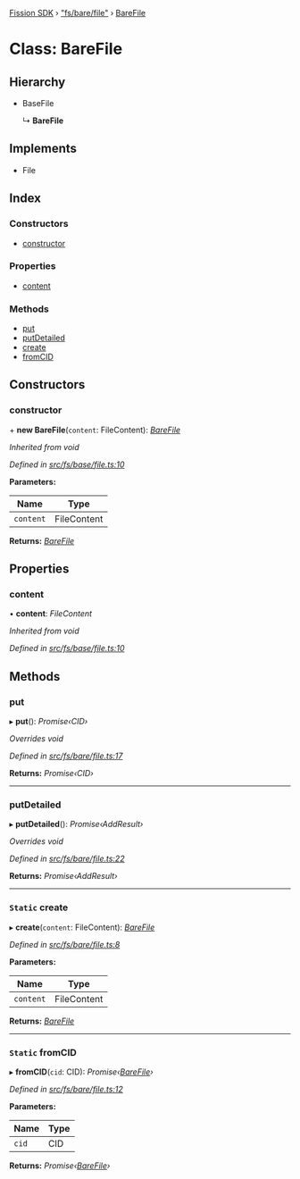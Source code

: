 [Fission SDK](../README.md) › ["fs/bare/file"](../modules/_fs_bare_file_.md) › [BareFile](_fs_bare_file_.barefile.md)

# Class: BareFile

## Hierarchy

* BaseFile

  ↳ **BareFile**

## Implements

* File

## Index

### Constructors

* [constructor](_fs_bare_file_.barefile.md#constructor)

### Properties

* [content](_fs_bare_file_.barefile.md#content)

### Methods

* [put](_fs_bare_file_.barefile.md#put)
* [putDetailed](_fs_bare_file_.barefile.md#putdetailed)
* [create](_fs_bare_file_.barefile.md#static-create)
* [fromCID](_fs_bare_file_.barefile.md#static-fromcid)

## Constructors

###  constructor

\+ **new BareFile**(`content`: FileContent): *[BareFile](_fs_bare_file_.barefile.md)*

*Inherited from void*

*Defined in [src/fs/base/file.ts:10](https://github.com/fission-suite/webnative/blob/7fcf931/src/fs/base/file.ts#L10)*

**Parameters:**

Name | Type |
------ | ------ |
`content` | FileContent |

**Returns:** *[BareFile](_fs_bare_file_.barefile.md)*

## Properties

###  content

• **content**: *FileContent*

*Inherited from void*

*Defined in [src/fs/base/file.ts:10](https://github.com/fission-suite/webnative/blob/7fcf931/src/fs/base/file.ts#L10)*

## Methods

###  put

▸ **put**(): *Promise‹CID›*

*Overrides void*

*Defined in [src/fs/bare/file.ts:17](https://github.com/fission-suite/webnative/blob/7fcf931/src/fs/bare/file.ts#L17)*

**Returns:** *Promise‹CID›*

___

###  putDetailed

▸ **putDetailed**(): *Promise‹AddResult›*

*Overrides void*

*Defined in [src/fs/bare/file.ts:22](https://github.com/fission-suite/webnative/blob/7fcf931/src/fs/bare/file.ts#L22)*

**Returns:** *Promise‹AddResult›*

___

### `Static` create

▸ **create**(`content`: FileContent): *[BareFile](_fs_bare_file_.barefile.md)*

*Defined in [src/fs/bare/file.ts:8](https://github.com/fission-suite/webnative/blob/7fcf931/src/fs/bare/file.ts#L8)*

**Parameters:**

Name | Type |
------ | ------ |
`content` | FileContent |

**Returns:** *[BareFile](_fs_bare_file_.barefile.md)*

___

### `Static` fromCID

▸ **fromCID**(`cid`: CID): *Promise‹[BareFile](_fs_bare_file_.barefile.md)›*

*Defined in [src/fs/bare/file.ts:12](https://github.com/fission-suite/webnative/blob/7fcf931/src/fs/bare/file.ts#L12)*

**Parameters:**

Name | Type |
------ | ------ |
`cid` | CID |

**Returns:** *Promise‹[BareFile](_fs_bare_file_.barefile.md)›*
